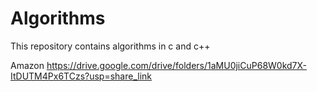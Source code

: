 # Algorithms
This repository contains algorithms in c and c++

Amazon
https://drive.google.com/drive/folders/1aMU0jiCuP68W0kd7X-ItDUTM4Px6TCzs?usp=share_link
